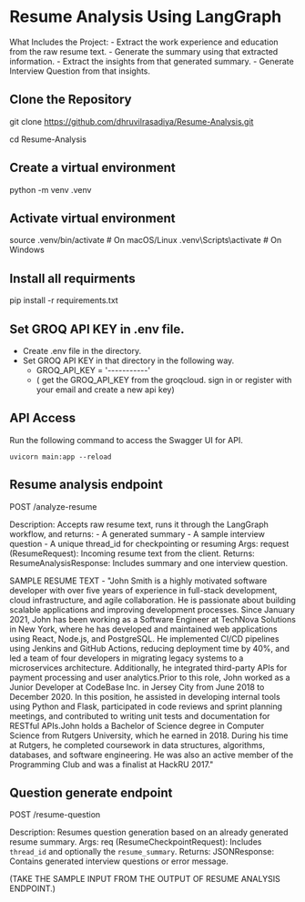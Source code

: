 # Resume Analysis Using LangGraph

What Includes the Project:
    - Extract the work experience and education from the raw resume text.
    - Generate the summary using that extracted information.
    - Extract the insights from that generated summary.
    - Generate Interview Question from that insights.

    
## Clone the Repository
git clone https://github.com/dhruvilrasadiya/Resume-Analysis.git

cd Resume-Analysis


## Create a virtual environment
python -m venv .venv


## Activate virtual environment
source .venv/bin/activate      # On macOS/Linux
.venv\Scripts\activate         # On Windows


## Install all requirments
pip install -r requirements.txt


## Set GROQ API KEY in .env file.
- Create .env file in the directory.
- Set GROQ API KEY in that directory in the following way.
    - GROQ_API_KEY = '-----------'
    - ( get the GROQ_API_KEY from the groqcloud. sign in or register with your email and create a new api key)


## API Access
Run the following command to access the Swagger UI for API.


`uvicorn main:app --reload`


## Resume analysis endpoint
POST /analyze-resume

Description:
    Accepts raw resume text, runs it through the LangGraph workflow, and returns:
        - A generated summary
        - A sample interview question
        - A unique thread_id for checkpointing or resuming
Args:
    request (ResumeRequest): Incoming resume text from the client.
Returns:
    ResumeAnalysisResponse: Includes summary and one interview question.


SAMPLE RESUME TEXT - 
"John Smith is a highly motivated software developer with over five years of experience in full-stack development, cloud infrastructure, and agile collaboration. He is passionate about building scalable applications and improving development processes. Since January 2021, John has been working as a Software Engineer at TechNova Solutions in New York, where he has developed and maintained web applications using React, Node.js, and PostgreSQL. He implemented CI/CD pipelines using Jenkins and GitHub Actions, reducing deployment time by 40%, and led a team of four developers in migrating legacy systems to a microservices architecture. Additionally, he integrated third-party APIs for payment processing and user analytics.Prior to this role, John worked as a Junior Developer at CodeBase Inc. in Jersey City from June 2018 to December 2020. In this position, he assisted in developing internal tools using Python and Flask, participated in code reviews and sprint planning meetings, and contributed to writing unit tests and documentation for RESTful APIs.John holds a Bachelor of Science degree in Computer Science from Rutgers University, which he earned in 2018. During his time at Rutgers, he completed coursework in data structures, algorithms, databases, and software engineering. He was also an active member of the Programming Club and was a finalist at HackRU 2017."


## Question generate endpoint
POST /resume-question

Description:
    Resumes question generation based on an already generated resume summary.
Args:
    req (ResumeCheckpointRequest): Includes `thread_id` and optionally the `resume_summary`.
Returns:
    JSONResponse: Contains generated interview questions or error message.


(TAKE THE SAMPLE INPUT FROM THE OUTPUT OF RESUME ANALYSIS ENDPOINT.)
